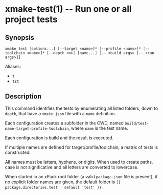 # xmake-test(1) -- Run one or all project tests

## Synopsis

```
xmake test [options...] [--target <name>]* [--profile <name>]* [--toolchain <name>]* [--depth <n>] [name...] [-- <build args> [-- <run args>]]
```

Aliases:
- `t`
- `tst`

## Description

This command identifies the tests by enumerating all listed folders, down 
to `depth`, that have a `xmake.json` file with a `name` definition.

Each configuration creates a subfolder in the CWD, named 
`build/test-name-target-profile-toolchain`, where `name` is the test name.

Each configuration is build and the result is executed.

If multiple names are defined for target/profile/toolchain, a 
matrix of tests is constructed.

All names must be letters, hyphens, or digits. When used to create 
paths, case is not significative and all letters are converted to lowercase.

When started in an xPack root folder (a valid `package.json` file is 
present), if no explicit folder names are given, the default folder 
is `{{ package.directories.test | default 'test' }}`.


